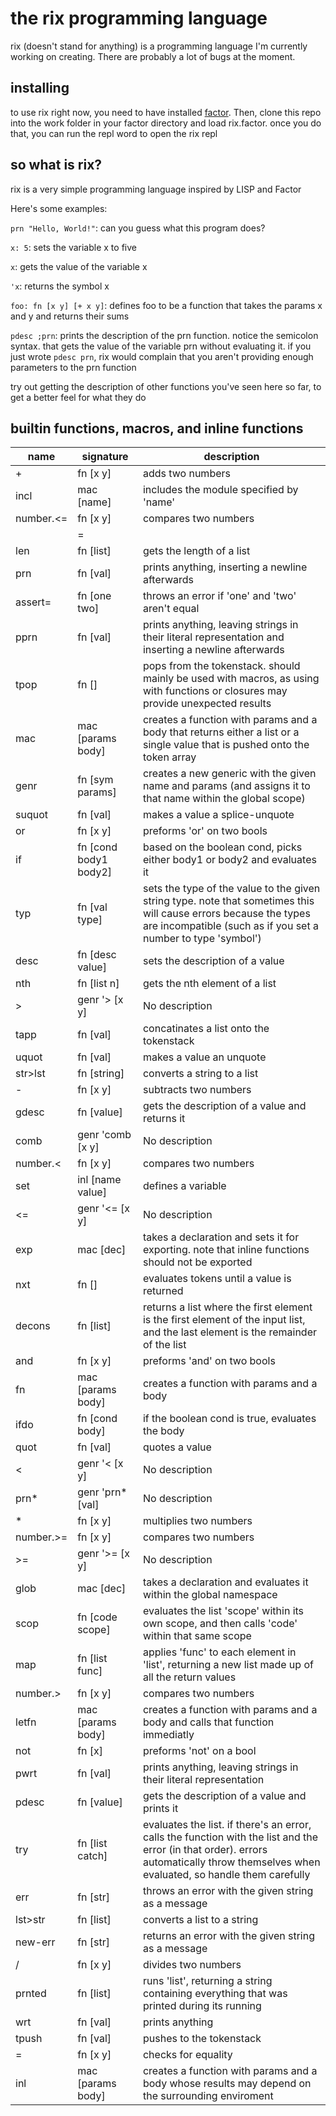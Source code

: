 # the rix programming language

rix (doesn't stand for anything) is a programming language I'm currently working on creating. There are probably a lot of bugs at the moment.

## installing

to use rix right now, you need to have installed [factor](https://factorcode.org/). Then, clone this repo into the work folder in your factor directory and load rix.factor. once you do that, you can run the repl word to open the rix repl

## so what is rix?

rix is a very simple programming language inspired by LISP and Factor

Here's some examples:

`prn "Hello, World!"`: can you guess what this program does?

`x: 5`: sets the variable x to five

`x`: gets the value of the variable x

`'x`: returns the symbol x

`foo: fn [x y] [+ x y]`: defines foo to be a function that takes the params x and y and returns their sums

`pdesc ;prn`: prints the description of the prn function. notice the semicolon syntax. that gets the value of the variable prn without evaluating it. if you just wrote `pdesc prn`, rix would complain that you aren't providing enough parameters to the prn function

try out getting the description of other functions you've seen here so far, to get a better feel for what they do

## builtin functions, macros, and inline functions

| name | signature      | description |
| --- | ------------------| ------------|
| + | fn [x y] | adds two numbers |
| incl | mac [name] | includes the module specified by 'name' |
| number.<= | fn [x y] | compares two numbers |
| |=| | fn [x y] | checks for loose equality (when two rix values have the same internal value) |
| len | fn [list] | gets the length of a list |
| prn | fn [val] | prints anything, inserting a newline afterwards |
| assert= | fn [one two] | throws an error if 'one' and 'two' aren't equal |
| pprn | fn [val] | prints anything, leaving strings in their literal representation and inserting a newline afterwards |
| tpop | fn [] | pops from the tokenstack. should mainly be used with macros, as using with functions or closures may provide unexpected results |
| mac | mac [params body] | creates a function with params and a body that returns either a list or a single value that is pushed onto the token array |
| genr | fn [sym params] | creates a new generic with the given name and params (and assigns it to that name within the global scope) |
| suquot | fn [val] | makes a value a splice-unquote |
| or | fn [x y] | preforms 'or' on two bools |
| if | fn [cond body1 body2] | based on the boolean cond, picks either body1 or body2 and evaluates it |
| typ | fn [val type] | sets the type of the value to the given string type. note that sometimes this will cause errors because the types are incompatible (such as if you set a number to type 'symbol') |
| desc | fn [desc value] | sets the description of a value |
| nth | fn [list n] | gets the nth element of a list |
| > | genr '> [x y] | No description |
| tapp | fn [val] | concatinates a list onto the tokenstack |
| uquot | fn [val] | makes a value an unquote |
| str>lst | fn [string] | converts a string to a list |
| - | fn [x y] | subtracts two numbers |
| gdesc | fn [value] | gets the description of a value and returns it |
| comb | genr 'comb [x y] | No description |
| number.< | fn [x y] | compares two numbers |
| set | inl [name value] | defines a variable |
| <= | genr '<= [x y] | No description |
| exp | mac [dec] | takes a declaration and sets it for exporting. note that inline functions should not be exported |
| nxt | fn [] | evaluates tokens until a value is returned |
| decons | fn [list] | returns a list where the first element is the first element of the input list, and the last element is the remainder of the list |
| and | fn [x y] | preforms 'and' on two bools |
| fn | mac [params body] | creates a function with params and a body |
| ifdo | fn [cond body] | if the boolean cond is true, evaluates the body |
| quot | fn [val] | quotes a value |
| < | genr '< [x y] | No description |
| prn* | genr 'prn* [val] | No description |
| * | fn [x y] | multiplies two numbers |
| number.>= | fn [x y] | compares two numbers |
| >= | genr '>= [x y] | No description |
| glob | mac [dec] | takes a declaration and evaluates it within the global namespace |
| scop | fn [code scope] | evaluates the list 'scope' within its own scope, and then calls 'code' within that same scope |
| map | fn [list func] | applies 'func' to each element in 'list', returning a new list made up of all the return values |
| number.> | fn [x y] | compares two numbers |
| letfn | mac [params body] | creates a function with params and a body and calls that function immediatly |
| not | fn [x] | preforms 'not' on a bool |
| pwrt | fn [val] | prints anything, leaving strings in their literal representation |
| pdesc | fn [value] | gets the description of a value and prints it |
| try | fn [list catch] | evaluates the list. if there's an error, calls the function with the list and the error (in that order). errors automatically throw themselves when evaluated, so handle them carefully |
| err | fn [str] | throws an error with the given string as a message |
| lst>str | fn [list] | converts a list to a string |
| new-err | fn [str] | returns an error with the given string as a message |
| / | fn [x y] | divides two numbers |
| prnted | fn [list] | runs 'list', returning a string containing everything that was printed during its running |
| wrt | fn [val] | prints anything |
| tpush | fn [val] | pushes to the tokenstack |
| = | fn [x y] | checks for equality |
| inl | mac [params body] | creates a function with params and a body whose results may depend on the surrounding enviroment |